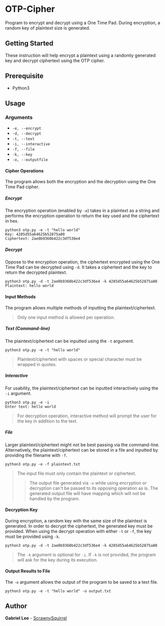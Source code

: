# OTP-Cipher

Program to encrypt and decrypt using a One Time Pad.
During encryption, a random key of plaintext size is generated.

## Getting Started

These instruction will help encrypt a plaintext using a randomly generated key and decrypt ciphertext using the OTP cipher.

## Prerequisite

* Python3

## Usage
### Arguments
* `-e, --encrypt`
* `-d, --decrypt`
* `-t, --text`
* `-i, --interactive`
* `-f, --file`
* `-k, --key`
* `-o, --outputfile`

#### Cipher Operations
The program allows both the encryption and the decryption using the One Time Pad cipher.

##### Encrypt
The encryption operation (enabled by `-e`) takes in a plaintext as a string and performs the encryption operation to return the key used and the ciphertext in hex.
```
python3 otp.py -e -t "hello world"
Key: 4285d55a64625b52875a80
Ciphertext: 2ae0b9360b422c3df536e4
```

##### Decrypt
Oppose to the encryption operation, the ciphertext encrypted using the One Time Pad can be decrypted using `-d`. It takes a ciphertext and the key to return the decrypted plaintext.
```
python3 otp.py -d -t 2ae0b9360b422c3df536e4 -k 4285d55a64625b52875a80
Plaintext: hello world
```

#### Input Methods
The program allows multiple methods of inputting the plaintext/ciphertext.
> Only one input method is allowed per operation.

##### Text (Command-line)
The plaintext/ciphertext can be inputted using the `-t` argument.
```
python3 otp.py -e -t "hello world"
```
> Plaintext/ciphertext with spaces or special character must be wrapped in quotes.

##### Interactive
For usability, the plaintext/ciphertext can be inputted interactively using the `-i` argument.
```
python3 otp.py -e -i
Enter text: hello world
```
> For decryption operation, interactive method will prompt the user for the key in addition to the text.

##### File
Larger plaintext/ciphertext might not be best passing via the command-line. Alternatively, the plaintext/ciphertext can be stored in a file and inputted by providing the filename with `-f`.
```
python3 otp.py -e -f plaintext.txt
```
> The input file must only contain the plaintext or ciphertext.
>> The output file generated via `-o` while using encryption or decryption can't be passed to its opposing operation as is.
> The generated output file will have mapping which will not be handled by the program.

#### Decryption Key
During encryption, a random key with the same size of the plaintext is generated. In order to decrypt the ciphertext, the generated key must be provided.
When using the decrypt operation with either `-t` or `-f`, the key must be provided using `-k`.
```
python3 otp.py -d -t 2ae0b9360b422c3df536e4 -k 4285d55a64625b52875a80
```
> The `-k` argument is optional for `-i`. If `-k` is not provided, the program will ask for the key during its execution.

#### Output Results to File
The `-o` argument allows the output of the program to be saved to a text file.
```
python3 otp.py -e -t "hello world" -o output.txt
```

## Author

**Gabriel Lee** - [ScrawnySquirrel](https://github.com/ScrawnySquirrel)
